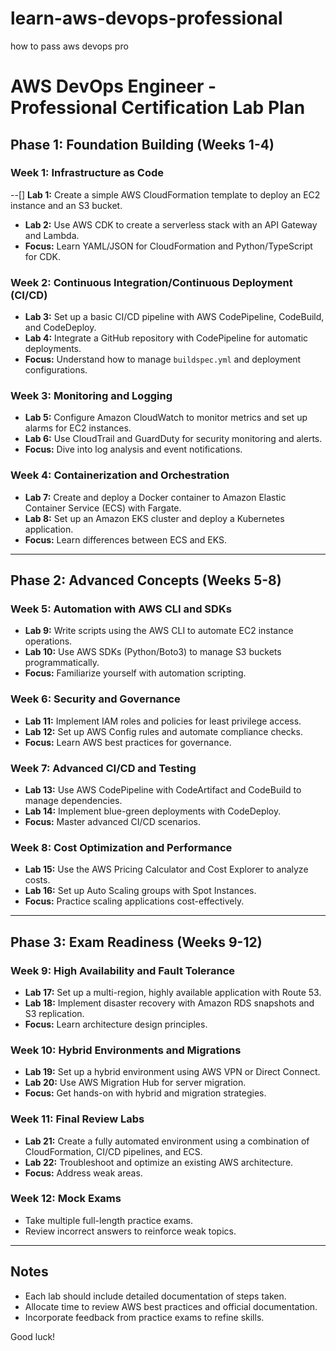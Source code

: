# learn-aws-devops-professional
how to pass aws devops pro

# AWS DevOps Engineer - Professional Certification Lab Plan

## Phase 1: Foundation Building (Weeks 1-4)

### Week 1: Infrastructure as Code
--[] **Lab 1:** Create a simple AWS CloudFormation template to deploy an EC2 instance and an S3 bucket.
- **Lab 2:** Use AWS CDK to create a serverless stack with an API Gateway and Lambda.
- **Focus:** Learn YAML/JSON for CloudFormation and Python/TypeScript for CDK.

### Week 2: Continuous Integration/Continuous Deployment (CI/CD)
- **Lab 3:** Set up a basic CI/CD pipeline with AWS CodePipeline, CodeBuild, and CodeDeploy.
- **Lab 4:** Integrate a GitHub repository with CodePipeline for automatic deployments.
- **Focus:** Understand how to manage `buildspec.yml` and deployment configurations.

### Week 3: Monitoring and Logging
- **Lab 5:** Configure Amazon CloudWatch to monitor metrics and set up alarms for EC2 instances.
- **Lab 6:** Use CloudTrail and GuardDuty for security monitoring and alerts.
- **Focus:** Dive into log analysis and event notifications.

### Week 4: Containerization and Orchestration
- **Lab 7:** Create and deploy a Docker container to Amazon Elastic Container Service (ECS) with Fargate.
- **Lab 8:** Set up an Amazon EKS cluster and deploy a Kubernetes application.
- **Focus:** Learn differences between ECS and EKS.

---

## Phase 2: Advanced Concepts (Weeks 5-8)

### Week 5: Automation with AWS CLI and SDKs
- **Lab 9:** Write scripts using the AWS CLI to automate EC2 instance operations.
- **Lab 10:** Use AWS SDKs (Python/Boto3) to manage S3 buckets programmatically.
- **Focus:** Familiarize yourself with automation scripting.

### Week 6: Security and Governance
- **Lab 11:** Implement IAM roles and policies for least privilege access.
- **Lab 12:** Set up AWS Config rules and automate compliance checks.
- **Focus:** Learn AWS best practices for governance.

### Week 7: Advanced CI/CD and Testing
- **Lab 13:** Use AWS CodePipeline with CodeArtifact and CodeBuild to manage dependencies.
- **Lab 14:** Implement blue-green deployments with CodeDeploy.
- **Focus:** Master advanced CI/CD scenarios.

### Week 8: Cost Optimization and Performance
- **Lab 15:** Use the AWS Pricing Calculator and Cost Explorer to analyze costs.
- **Lab 16:** Set up Auto Scaling groups with Spot Instances.
- **Focus:** Practice scaling applications cost-effectively.

---

## Phase 3: Exam Readiness (Weeks 9-12)

### Week 9: High Availability and Fault Tolerance
- **Lab 17:** Set up a multi-region, highly available application with Route 53.
- **Lab 18:** Implement disaster recovery with Amazon RDS snapshots and S3 replication.
- **Focus:** Learn architecture design principles.

### Week 10: Hybrid Environments and Migrations
- **Lab 19:** Set up a hybrid environment using AWS VPN or Direct Connect.
- **Lab 20:** Use AWS Migration Hub for server migration.
- **Focus:** Get hands-on with hybrid and migration strategies.

### Week 11: Final Review Labs
- **Lab 21:** Create a fully automated environment using a combination of CloudFormation, CI/CD pipelines, and ECS.
- **Lab 22:** Troubleshoot and optimize an existing AWS architecture.
- **Focus:** Address weak areas.

### Week 12: Mock Exams
- Take multiple full-length practice exams.
- Review incorrect answers to reinforce weak topics.

---

## Notes
- Each lab should include detailed documentation of steps taken.
- Allocate time to review AWS best practices and official documentation.
- Incorporate feedback from practice exams to refine skills.

Good luck!

